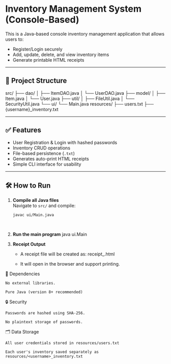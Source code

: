 # Inventory Management System (Console-Based)

This is a Java-based console inventory management application that allows users to:
- Register/Login securely
- Add, update, delete, and view inventory items
- Generate printable HTML receipts

---

## 📁 Project Structure

src/
├── dao/
│ ├── ItemDAO.java
│ └── UserDAO.java
├── model/
│ ├── Item.java
│ └── User.java
├── util/
│ ├── FileUtil.java
│ └── SecurityUtil.java
└── ui/
└── Main.java
resources/
├── users.txt
├── {username}_inventory.txt

---

## ✅ Features

- User Registration & Login with hashed passwords
- Inventory CRUD operations
- File-based persistence (`.txt`)
- Generates auto-print HTML receipts
- Simple CLI interface for usability

---

## 🛠 How to Run

1. **Compile all Java files**  
   Navigate to `src/` and compile:
   ```bash
   javac ui/Main.java
 
 
2. **Run the main program** 
    java ui.Main

3. **Receipt Output** 

      *  A receipt file will be created as: receipt_<username>.html

      *  It will open in the browser and support printing.

🧩 Dependencies

    No external libraries.

    Pure Java (version 8+ recommended)

🔒 Security

    Passwords are hashed using SHA-256.

    No plaintext storage of passwords.

🗂 Data Storage

    All user credentials stored in resources/users.txt

    Each user's inventory saved separately as resources/<username>_inventory.txt

